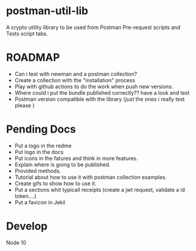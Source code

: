 # postman-util-lib

A crypto utility library to be used from Postman Pre-request scripts and Tests script tabs.

# ROADMAP

- Can i test with newman and a postman collection?
- Create a collection with the "installation" process
- Play with github actions to do the work when push new versions.
- Where could i put the bundle published correctly?? have a look and test
- Postman version compatible with the library (just the ones i really test please )

# Pending Docs

- Put a logo in the redme
- Put logo in the docs
- Put icons in the fatures and think in more features.
- Explain where is going to be published.
- Provided methods.
- Tutorial about how to use it with postman collection examples.
- Create gifs to show how to use it.
- Put a sections whit typicall receipts (create a jwt request, validate a id token....)
- Put a favicon in Jekil

# Develop

Node 10